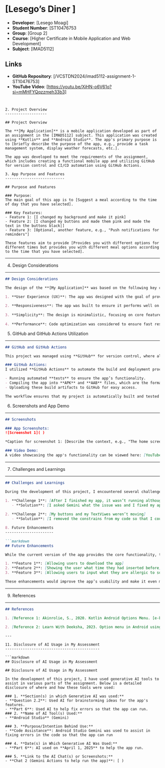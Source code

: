 # [Lesego’s Diner ]
- **Developer**: [Lesego Moagi]
- **Student Number**: [ST10476753
- **Group**: [Group 2]
- **Course**: [Higher Certificate in Mobile Application and Web Development]
- **Subject**: [IMAD5112]

## Links
- **GitHub Repository**: [/VCSTDN2024/imad5112-assignment-1-ST10476753]
- **YouTube Video**: [https://youtu.be/XiHN-o6V61o?si=mMHFYQqzzmeh33b3]
```


2. Project Overview
-------------------

## Project Overview

The **[My Application]** is a mobile application developed as part of an assignment in the [IMAD5112] subject. This application was created using **Kotlin** and **Android Studio**. The app's primary purpose is to [briefly describe the purpose of the app, e.g., provide a task management system, display weather forecasts, etc.].

The app was developed to meet the requirements of the assignment, which includes creating a functional mobile app and utilizing GitHub for version control and CI/CD automation using GitHub Actions.

3. App Purpose and Features
---------------------------

## Purpose and Features

### Purpose:
The main goal of this app is to [Suggest a meal according to the time of day that you have selected]. 

### Key Features:
- Feature 1: [I changed my background and make it pink]
- Feature 2: [I changed my buttons and made them pink and made the text in the buttons black|]
- Feature 3: [Optional, another feature, e.g., "Push notifications for reminders"]

These features aim to provide [Provides you with different options for different times but provides you with different meal options according to the time that you have selected].
```


---

4. Design Considerations
------------------------

```markdown
## Design Considerations

The design of the **[My Application]** was based on the following key considerations:

1. **User Experience (UX)**: The app was designed with the goal of providing an intuitive and easy-to-navigate user interface, ensuring a seamless user experience.
   
2. **Responsiveness**: The app was built to ensure it performs well on different screen sizes, with particular attention to device compatibility.
   
3. **Simplicity**: The design is minimalistic, focusing on core features without overwhelming the user.
   
4. **Performance**: Code optimization was considered to ensure fast response times and low battery usage.
```

5. GitHub and GitHub Actions Utilization
----------------------------------------
```markdown
## GitHub and GitHub Actions

This project was managed using **GitHub** for version control, where all code changes were committed and pushed regularly. GitHub enabled collaborative coding, allowing me to keep track of changes and maintain project integrity.

### GitHub Actions:
I utilized **GitHub Actions** to automate the build and deployment process. This includes:

- Running automated **tests** to ensure the app’s functionality.
- Compiling the app into **APK** and **AAB** files, which are the formats required for distribution.
- Uploading these build artifacts to GitHub for easy access.

The workflow ensures that my project is automatically built and tested every time I push changes, and it simplifies the process of delivering the final APK/AAB files for submission.
```

6. Screenshots and App Demo
---------------------------

```markdown
## Screenshots

### App Screenshots:
![Screenshot 1]( )

*Caption for screenshot 1: [Describe the context, e.g., "The home screen of the app showing the layout of the app"]*

### Video Demo:
A video showcasing the app's functionality can be viewed here: [YouTube Video Link].
```
---

7. Challenges and Learnings
---------------------------

```markdown
## Challenges and Learnings

During the development of this project, I encountered several challenges, including:

1. **Challenge 1**: [After I finished my app, it wasn’t running although it didn’t have any errors]
   - **Solution**: [I asked Gemini what the issue was and I fixed my app according to what Gemini said the issue was ]
   
2. **Challenge 2**: [My buttons and my TextViwes weren’t moving]
   - **Solution**: [I removed the constrains from my code so that I could move my buttons and my TextViews ]

8. Future Enhancements
----------------------

```markdown
## Future Enhancements

While the current version of the app provides the core functionality, there are several features that could be added in the future, including:

1. **Feature 1**: [Allowing users to download the app]
2. **Feature 2**: [Showing the user what time they had inserted before]
3. **Feature 3**: [Allowing users to input what they are allergic to so that the app doesn’t suggest the food that the user is allergic to]

These enhancements would improve the app’s usability and make it even more versatile for end-users.
```


---

9. References
-------------

```markdown
## References

1. [Reference 1: Akinrolie, S., 2020. Kotlin Android Options Menu. [e-book] Settings Menu. Available at: < https://meetslick.medium.com/kotlin-android-options-menu-settings-menu-5472b876d212> [Assessed 30 March 2025]

2. [Reference 2: Learn With Deeksha, 2023. Option menu in Android using Kotlin | Kotlin | Android Studio Tutorial. [video online] Available at: < https://youtu.be/jO7sHQrWZBA> [Assessed 1 April 2025].]
```
```
---

11. Disclosure of AI Usage in My Assessment
-------------------------------------------

```markdown
## Disclosure of AI Usage in My Assessment

## Disclosure of AI Usage in My Assessment

In the development of this project, I have used generative AI tools to assist in various parts of the assignment. Below is a detailed disclosure of where and how these tools were used:

### 1. **Section(s) in which Generative AI was used:**
- **Question 2.2**: Used AI for brainstorming ideas for the app's features.
- **Part 6**: Used AI to help fix errors so that the app can run.
### 2. **Name of AI Tool(s) Used:**
- **Android Studio** (Gemini)

### 3. **Purpose/Intention Behind Use:**
- **Code Assistance**: Android Studio Gemini was used to assist in fixing errors in the code so that the app can run 

### 4. **Date(s) in Which Generative AI Was Used:**
- **Part 6**: AI used on **April 1, 2025** to help the app run.

### 5. **Link to the AI Chat(s) or Screenshots:**
- **Chat 2 (Gemini Actions to help run the app)**: [ )  
  
```

